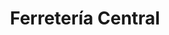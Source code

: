 ---
title: "Ferretería Central"
url: /ciudad-autonoma-de-buenos-aires/ferreteria-central/
shop: Eisenwaren
---